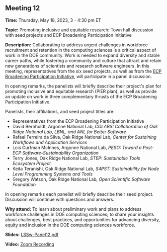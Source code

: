 ## Meeting 12

**Time:** Thursday, May 18, 2023, 3 - 4:30 pm ET

**Topic:** Promoting inclusive and equitable research: Town hall discussion with seed projects and ECP Broadening Participation Initiative

**Description:** Collaborating to address urgent challenges in workforce recruitment and retention in the computing sciences is a critical aspect of work in the DOE community.  Work is needed to expand diversity and stable career paths, while fostering a community and culture that attract and retain new generations of scientists and research software engineers.  In this meeting, representatives from the six seed projects, as well as from the [ECP Broadening Participation Initiative](https://www.exascaleproject.org/hpc-workforce/), will participate in a panel discussion.

In opening remarks, the panelists will briefly describe their project's plan for promoting inclusive and equitable research (PIER plan), as well as provide an update on work in three complementary thrusts of the ECP Broadening Participation Initiative.


Panelists, their affiliations, and seed project titles are:

- Representatives from the ECP Broadening Participation Initiative
- David Bernholdt, Argonne National Lab, _COLABS: Collaboration of Oak Ridge National Lab, LBNL, and ANL for Better Software_
- Rafael Ferreira da Silva, Oak Ridge National Lab, _Center for Sustaining Workflows and Application Services_
- Lois Curfman McInnes, Argonne National Lab, _PESO: Toward a Post-ECP Software-Sustainability Organization_
- Terry Jones, Oak Ridge National Lab, _STEP: Sustainable Tools Ecosystem Project_
- Keita Teranishi, Oak Ridge National Lab, _S4PST: Sustainability for Node Level Programming Systems and Tools_
- Gregory Watson, Oak Ridge National Lab, _Open Scientific Software Foundation_

In opening remarks each panelist will briefly describe their seed project.  Discussion will continue with questions and answers.

**Why attend:** To learn about preliminary work and plans to address workforce challenges in DOE computing sciences; to share your insights about challenges, best practices, and opportunities for advancing diversity, equity and inclusion in the DOE computing sciences workforce.

**Slides:** [LSSw-Panel12.pdf](files/LSSwMeeting12Panel.pdf)

**Video:** [Zoom Recording]()
